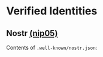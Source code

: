 # Verified Identities

## Nostr [(nip05)](https://metadata.nostr.com/)

Contents of `.well-known/nostr.json`:

```json

```

